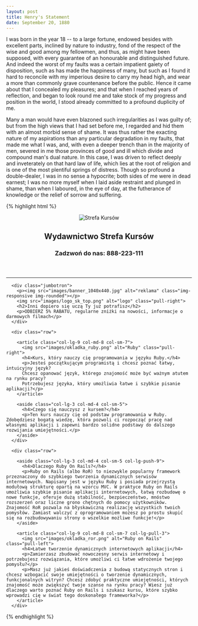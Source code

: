 ```yaml
---
layout: post
title: Henry's Statement
date: September 20, 1880
--- 
```


 I was born in the year 18 -- to a large fortune, endowed besides with excellent parts, inclined by nature to industry, fond of the respect of the wise and good among my fellowmen, and thus, as might have been supposed, with every guarantee of an honourable and distinguished future. And indeed the worst of my faults was a certain impatient gaiety of disposition, such as has made the happiness of many, but such as I found it hard to reconcile with my imperious desire to carry my head high, and wear a more than commonly grave countenance before the public. Hence it came about that I concealed my pleasures; and that when I reached years of reflection, and began to look round me and take stock of my progress and position in the world, I stood already committed to a profound duplicity of me. 

 Many a man would have even blazoned such irregularities as I was guilty of; but from the high views that I had set before me, I regarded and hid them with an almost morbid sense of shame. It was thus rather the exacting nature of my aspirations than any particular degradation in my faults, that made me what I was, and, with even a deeper trench than in the majority of men, severed in me those provinces of good and ill which divide and compound man's dual nature. In this case, I was driven to reflect deeply and inveterately on that hard law of life, which lies at the root of religion and is one of the most plentiful springs of distress. Though so profound a double-dealer, I was in no sense a hypocrite; both sides of me were in dead earnest; I was no more myself when I laid aside restraint and plunged in shame, than when I laboured, in the eye of day, at the futherance of knowledge or the relief of sorrow and suffering.

{% highlight html %}
<body>
    <div class="container">
      <header class="row">
        <div class="col-lg-6">
          <img src="images/logo_sk.jpg" alt="Strefa Kursów">
        </div>
        <div class="col-lg-6">
          <h2>Wydawnictwo Strefa Kursów</h2>
          <h3>Zadzwoń do nas: 888­-223-111</h3>
        </div>
      </header>
      <hr>

      <div class="jumbotron">
        <p><img src="images/banner_1040x440.jpg" alt="reklama" class="img-responsive img-rounded"></p>
        <img src="images/logo_sk_top.png" alt="logo" class="pull-right">
        <h2>Inni dopiero się uczą Ty już potrafisz</h2>
        <p>ODBIERZ 5% RABATU, regularne zniżki na nowości, informacje o darmowych filmach</p>
      </div>

      <div class="row">

        <article class="col-lg-9 col-md-8 col-sm-7">
          <img src="images/okladka_ruby.png" alt="Ruby" class="pull-right">       
          <h4>Kurs, który nauczy cię programowania w języku Ruby.</h4>
          <p>Jesteś początkującym programistą i chcesz poznać łatwy, intuicyjny język?
          Chcesz opanować język, którego znajomość może być ważnym atutem na rynku pracy?
          Potrzebujesz języka, który umożliwia łatwe i szybkie pisanie aplikacji?</p>
        </article>

        <aside class="col-lg-3 col-md-4 col-sm-5">
          <h4>Czego się nauczysz z kursem?</h4>
          <p>Ten kurs nauczy cię od podstaw programowania w Ruby. Zdobędziesz bogatą wiedzę, która pozwoli ci rozpocząć pracę nad własnymi aplikacji i zapewni bardzo solidne podstawy do dalszego rozwijania umiejętności.</p>
        </aside>
      </div>

      <div class="row">

        <aside class="col-lg-3 col-md-4 col-sm-5 col-lg-push-9">      
          <h4>Dlaczego Ruby On Rails?</h4>
          <p>Ruby on Rails (albo RoR) to niezwykle popularny framework przeznaczony do szybkiego tworzenia dynamicznych serwisów internetowych. Napisany jest w języku Ruby i posiada przejrzystą modułową strukturę opartą na wzorcu MVC. W praktyce Ruby on Rails umożliwia szybkie pisanie aplikacji internetowych, łatwą rozbudowę o nowe funkcje, oferuje dużą stabilność, bezpieczeństwo, mnóstwo rozszerzeń oraz liczne grono chętnych do pomocy użytkowników. Znajomość RoR pozwala na błyskawiczną realizację wszystkich twoich pomysłów. Zamiast walczyć z oprogramowaniem możesz po prostu skupić się na rozbudowywaniu strony o wszelkie możliwe funkcje!</p>
        </aside>

        <article class="col-lg-9 col-md-8 col-sm-7 col-lg-pull-3">
          <img src="images/okladka_ror.png" alt="Ruby on Rails" class="pull-left">
          <h4>Łatwe tworzenie dynamicznych internetowych aplikacji</h4>
          <p>Zamierzasz zbudować nowoczesny serwis internetowy i potrzebujesz rozwiązania, które umożliwi ci łatwe wdrożenie twojego pomysłu?</p>
          <p>Masz już jakieś doświadczenia z budową statycznych stron i chcesz wzbogacić swoje umiejętności o tworzenie dynamicznych, funkcjonalnych witryn? Chcesz zdobyć praktyczne umiejętności, których znajomość może zwiększyć twoje szanse na rynku pracy? Wiesz już dlaczego warto poznać Ruby on Rails i szukasz kursu, które szybko wprowadzi cię w świat tego doskonałego frameworka?</p>
        </article>
      </div>
{% endhighlight %}